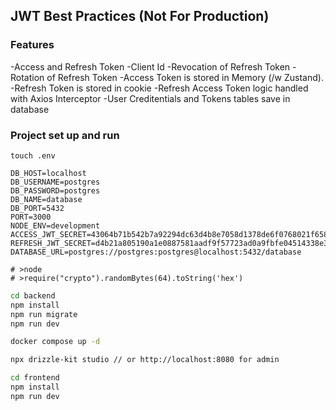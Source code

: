 ## JWT Best Practices (Not For Production)

### Features

-Access and Refresh Token
-Client Id
-Revocation of Refresh Token
-Rotation of Refresh Token
-Access Token is stored in Memory (/w Zustand). 
-Refresh Token is stored in cookie
-Refresh Access Token logic handled with Axios Interceptor
-User Creditentials and Tokens tables save in database


### Project set up and run

`touch .env`

```text
DB_HOST=localhost
DB_USERNAME=postgres
DB_PASSWORD=postgres
DB_NAME=database
DB_PORT=5432
PORT=3000
NODE_ENV=development
ACCESS_JWT_SECRET=43064b71b542b7a92294dc63d4b8e7058d1378de6f0768021f658cbd55309564e20a3d735c741d022d406a1435eaf77d51d0158089e9d69ac3cce6d02f1be055
REFRESH_JWT_SECRET=d4b21a805190a1e0887581aadf9f57723ad0a9fbfe04514338e3d0ced4d38786d53f026858d1eb994ed4104a911766a7ed8a4f395fcdbefab8d32cafa2056543
DATABASE_URL=postgres://postgres:postgres@localhost:5432/database

# >node
# >require("crypto").randomBytes(64).toString('hex')
```

```bash
cd backend
npm install
npm run migrate
npm run dev

docker compose up -d

npx drizzle-kit studio // or http://localhost:8080 for admin

cd frontend
npm install
npm run dev
```
